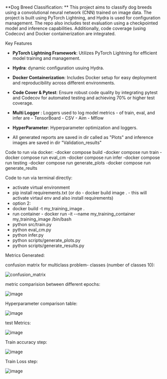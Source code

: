 **Dog Breed Classification: 
**
This project aims to classify dog breeds using a convolutional neural network (CNN) trained on image data. The project is built using PyTorch Lightning, and Hydra is used for configuration management. The repo also includes test evaluation using a checkpointed model and inference capabilities. Additionally, code coverage (using Codecov) and Docker containerization are integrated.

Key Features

- **PyTorch Lightning Framework**: Utilizes PyTorch Lightning for efficient model training and management.
- **Hydra**: dynamic configuration usuing Hydra.
- **Docker Containerization**: Includes Docker setup for easy deployment and reproducibility across different environments.
- **Code Cover & Pytest**: Ensure robust code quality by integrating pytest and Codecov for automated testing and achieving 70% or higher test coverage.
- **Multi Logger** : Loggers used to log model metrics - of train, eval, and infer are
                    - TensorBoard
                    - CSV
                    - Aim
                    - Mflow

- **HyperParameter**: Hyperparameter optimization and loggers.
- All generated reports are saved in dir called as "Plots" and inference images are saved in dir "Validation_results"

Code to run via docker: 
-docker compose build
-docker compose run train
-docker compose run eval_cm
-docker compose run infer
-docker compose run testing 
-docker compose run generate_plots
-docker compose run generate_reults


Code to run via terminal directly:
- activate virtual environment
- pip install requirements.txt (or do - docker build image . - this will activate virtaul env and also install requirements)
- option 2: 
- docker build -t my_training_image .
- run container - docker run -it --name my_training_container my_training_image /bin/bash
- python src/train.py
- python eval_cm.py
- python infer.py
- python scripts/generate_plots.py
- python scripts/generate_results.py 


Metrics Generated: 

confusion matrix for multiclass problem- classes (number of classes 10): 

![confusion_matrix](https://github.com/user-attachments/assets/21bc02ff-f328-4d01-b442-89d7d9442e55)




metric comparision between different epochs:

![image](https://github.com/user-attachments/assets/0a75fe4a-71e1-4e94-a6b6-dbddecfa3852)




Hyperparameter comparison table:

![image](https://github.com/user-attachments/assets/fbf471b6-1b14-47cc-a80c-21718617252a)


test Metrics:

![image](https://github.com/user-attachments/assets/f9c1a8f1-2d24-4ad3-9a02-562faf881941)



Train accuracy step: 

![image](https://github.com/user-attachments/assets/6ecdf054-ab7f-4208-93bf-ab69545cc4bb)



Train Loss step:


![image](https://github.com/user-attachments/assets/efef0960-f27a-4f44-8e9f-701bc5c670e4)




